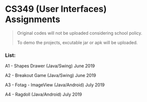 # CS349 (User Interfaces) Assignments
>Original codes will not be uploaded considering school policy.
>
>To demo the projects, excutable jar or apk will be uploaded.

### List:
A1 - Shapes Drawer (Java/Swing)            June 2019

A2 - Breakout Game (Java/Swing)            June 2019

A3 - Fotag - ImageView (Java/Android)      July 2019

A4 - Ragdoll (Java/Android)                July 2019

